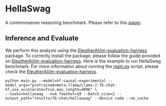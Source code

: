 # HellaSwag

A commonsense reasoning benchmark. Please refer to this [paper](https://arxiv.org/abs/1905.07830).


## Inference and Evaluate

We perform this analysis using the [EleutherAI/lm-evaluation-harness](https://github.com/EleutherAI/lm-evaluation-harness) package.
To correctly install the package, please follow the guide provided on [EleutherAI/lm-evaluation-harness](https://github.com/EleutherAI/lm-evaluation-harness).
Here is the example to run HellaSwag benchmark.
For more information about running the [main.py](https://github.com/EleutherAI/lm-evaluation-harness/blob/master/main.py) script, please check the [EleutherAI/lm-evaluation-harness](https://github.com/EleutherAI/lm-evaluation-harness).
```
python main.py --model=hf-causal-experimental --model_args="pretrained=meta-llama/Llama-2-7b-chat-hf,use_accelerate=True,max_length=4096" \
--tasks=hellaswag --num_fewshot=10 --batch_size=2 --output_path="results/7b-chat/hellaswag" --device cuda --no_cache
```